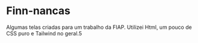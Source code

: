 # Finn-nancas
Algumas telas criadas para um trabalho da FIAP.
Utilizei Html, um pouco de CSS puro e Tailwind no geral.5
